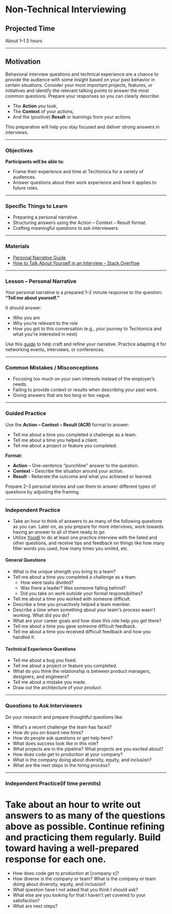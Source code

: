 # Non-Technical Interviewing

## Projected Time

About 1–1.5 hours

---

## Motivation

Behavioral interview questions and technical experience are a chance to provide the audience with some insight based on your past behavior in certain situations. Consider your most important projects, features, or initiatives and identify the relevant talking points to answer the most common questions. Prepare your responses so you can clearly describe:

- The **Action** you took,
- The **Context** of your actions,
- And the (positive) **Result** or learnings from your actions.

This preparation will help you stay focused and deliver strong answers in interviews.

---

### Objectives

**Participants will be able to:**

- Frame their experience and time at Techtonica for a variety of audiences.
- Answer questions about their work experience and how it applies to future roles.

---

### Specific Things to Learn

- Preparing a personal narrative.
- Structuring answers using the Action – Context – Result format.
- Crafting meaningful questions to ask interviewers.

---

### Materials

- [Personal Narrative Guide](https://docs.google.com/document/d/1SkGqJfPYdDvZO1VDzTLxT7Uq_D5WiscvhX5-dYjrvac/edit?usp=sharing)
- [How to Talk About Yourself in an Interview – Stack Overflow](https://stackoverflow.blog/2017/04/27/how-to-talk-about-yourself-in-an-interview/)

---

### Lesson – Personal Narrative

Your personal narrative is a prepared 1–2 minute response to the question:  
**“Tell me about yourself.”**

It should answer:  

- Who you are  
- Why you’re relevant to the role  
- How you got to this conversation (e.g., your journey to Techtonica and what you're interested in next)

Use this [guide](https://docs.google.com/document/d/1SkGqJfPYdDvZO1VDzTLxT7Uq_D5WiscvhX5-dYjrvac/edit?usp=sharing) to help craft and refine your narrative. Practice adapting it for networking events, interviews, or conferences.

---

### Common Mistakes / Misconceptions

- Focusing too much on your own interests instead of the employer’s needs.
- Failing to provide context or results when describing your past work.
- Giving answers that are too long or too vague.

---

### Guided Practice

Use the **Action – Context – Result (ACR)** format to answer:

- Tell me about a time you completed a challenge as a team.
- Tell me about a time you helped a client.
- Tell me about a project or feature you completed.

**Format:**

- **Action** – One-sentence “punchline” answer to the question.
- **Context** – Describe the situation around your action.
- **Result** – Reiterate the outcome and what you achieved or learned.

Prepare 2–3 personal stories and use them to answer different types of questions by adjusting the framing.

---

### Independent Practice

- Take an hour to think of answers to as many of the following questions as you can. Later on, as you prepare for more interviews, work towards having an answer to all of them ready to go.
- Utilize [Yoodli](https://app.yoodli.ai/practice/interview) to do at least one practice interview with the listed and other questions, and receive tips and feedback on things like how many filler words you used,
  how many times you smiled, etc.

#### General Questions

- What is the unique strength you bring to a team?
- Tell me about a time you completed a challenge as a team.
  - How were tasks divided?
  - Was there a leader? Was someone falling behind?
  - Did you take on work outside your formal responsibilities?
- Tell me about a time you worked with someone difficult.
- Describe a time you proactively helped a team member.
- Describe a time when something about your team's process wasn't working.
  What did you do?
- What are your career goals and how does this role help you get there?
- Tell me about a time you gave someone difficult feedback.
- Tell me about a time you received difficult feedback and how you handled it.

#### Technical Experience Questions

- Tell me about a bug you fixed.
- Tell me about a project or feature you completed.
- What do you think the relationship is between product managers, designers, and engineers?
- Tell me about a mistake you made.
- Draw out the architecture of your product.

---

### Questions to Ask Interviewers

Do your research and prepare thoughtful questions like:

- What’s a recent challenge the team has faced?
- How do you on-board new hires?
- How do people ask questions or get help here?
- What does success look like in this role?
- What projects are in the pipeline? What projects are you excited about?
- How does code get to production at your company?
- What is the company doing about diversity, equity, and inclusion?
- What are the next steps in the hiring process?

---

### Independent Practice(if time permits)

Take about an hour to write out answers to as many of the questions above as possible. Continue refining and practicing them regularly. Build toward having a well-prepared response for each one.
=======
- How does code get to production at [company x]?
- How diverse is the company or team? What is the company or team doing about diversity, equity, and inclusion?
- What question have I not asked that you think I should ask?
- What else are you looking for that I haven’t yet covered to your satisfaction?
- What are next steps?

